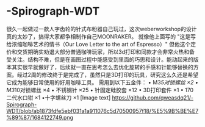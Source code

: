 # -Spirograph-WDT
很久一起做过一款人字齿轮的针式布粉器自己玩过，这次weberworkshop的设计真的太妙了，搞得大家都争相制作自己MOONRAKER。 就像他上面写的 "这是写给浓缩咖啡艺术的情书（Our Love Letter to the art of Espresso）" 但他这个定价和交货期确实劝退大部分普通咖啡玩家，所以3d打印和同款才会非常火热和备受关注。结构不难，但是在画图过程中能感受到里面的巧思和设计。能动起来的版本其实很早就做好了，后续就一直在思考怎么去优化旋转的手感和针能够替换的方案。经过2周的修改终于是完成了，虽然只是3D打印的玩具，研究这么久还是希望它成为能够日常使用的好用咖啡工具。
需用到以下五金件：
	• M3*5对锁螺丝 ×2
	• M3*10对锁螺丝 ×4
	• 不锈钢针 ×25
	• 针固定硅胶套 ×12
	• 3D打印套件 ×1
	• 170二代水口钳 ×1
  •十字螺丝刀 ×1
[Image	text]
https://github.com/qweasdq21/-Spirograph-WDT/blob/ab1873fdfe5ebf031a1a911076c5d70500957f18/%E5%9B%BE%E7%89%87/1684122749.png
